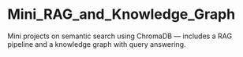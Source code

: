 # Mini_RAG_and_Knowledge_Graph
Mini projects on semantic search using ChromaDB — includes a RAG pipeline and a knowledge graph with query answering.
